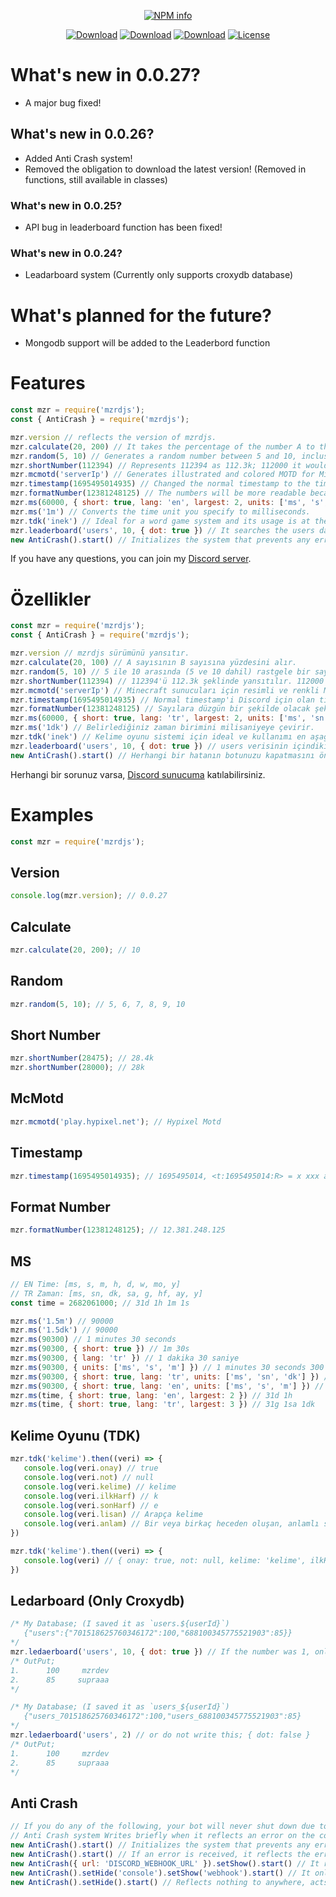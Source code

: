 <div align="center">
<p>
   <a href="https://nodei.co/npm/mzrdjs/"><img src="https://nodei.co/npm/mzrdjs.png?downloads=true&stars=true" alt="NPM info" /></a>
 </p>
<p>
    <a href="https://www.npmjs.com/package/mzrdjs"><img src="https://img.shields.io/npm/dt/mzrdjs.svg?style=flat-square" alt="Download" /></a>
    <a href="https://www.npmjs.com/package/mzrdjs"><img src="https://img.shields.io/npm/dw/mzrdjs.svg?style=flat-square" alt="Download" /></a>
    <a href="https://www.npmjs.com/package/mzrdjs"><img src="https://img.shields.io/npm/dm/mzrdjs.svg?style=flat-square" alt="Download" /></a>
    <a href="https://www.npmjs.com/package/mzrdjs"><img src="https://img.shields.io/npm/l/mzrdjs.svg?style=flat-square" alt="License" /></a>
 </p>
</div>

# What's new in 0.0.27?
- A major bug fixed!

## What's new in 0.0.26?
- Added Anti Crash system!
- Removed the obligation to download the latest version! (Removed in functions, still available in classes)

### What's new in 0.0.25?
- API bug in leaderboard function has been fixed!

### What's new in 0.0.24?
- Leadarboard system (Currently only supports croxydb database)

# What's planned for the future?
- Mongodb support will be added to the Leaderbord function

# Features
```js
const mzr = require('mzrdjs');
const { AntiCrash } = require('mzrdjs');

mzr.version // reflects the version of mzrdjs.
mzr.calculate(20, 200) // It takes the percentage of the number A to the number B.
mzr.random(5, 10) // Generates a random number between 5 and 10, inclusive.
mzr.shortNumber(112394) // Represents 112394 as 112.3k; 112000 it would be represented as 112k.
mzr.mcmotd('serverIp') // Generates illustrated and colored MOTD for Minceraft servers.
mzr.timestamp(1695495014935) // Changed the normal timestamp to the timestamp for Discord.
mzr.formatNumber(12381248125) // The numbers will be more readable because it adds a dot.
mzr.ms(60000, { short: true, lang: 'en', largest: 2, units: ['ms', 's', 'm'] }) // {} is not mandatory. Supports Turkish (TR) and English (EN) languages.
mzr.ms('1m') // Converts the time unit you specify to milliseconds.
mzr.tdk('inek') // Ideal for a word game system and its usage is at the bottom. (Special for Turks)
mzr.leaderboard('users', 10, { dot: true }) // It searches the users data and the number in the 2nd part is the maximum limit to be listed. If you are using "_", make it "dot: false"
new AntiCrash().start() // Initializes the system that prevents any error from shutting down your bot.
```
If you have any questions, you can join my [Discord server](https://discord.gg/ktVdQYrtXF).

# Özellikler

```js
const mzr = require('mzrdjs');
const { AntiCrash } = require('mzrdjs');

mzr.version // mzrdjs sürümünü yansıtır.
mzr.calculate(20, 100) // A sayısının B sayısına yüzdesini alır.
mzr.random(5, 10) // 5 ile 10 arasında (5 ve 10 dahil) rastgele bir sayı oluşturur.
mzr.shortNumber(112394) // 112394'ü 112.3k şeklinde yansıtılır. 112000 olsaydı 112k olarak yansırdı.
mzr.mcmotd('serverIp') // Minecraft sunucuları için resimli ve renkli MOTD oluşturur.
mzr.timestamp(1695495014935) // Normal timestamp'i Discord için olan timestamp'e çevirir.
mzr.formatNumber(12381248125) // Sayılara düzgün bir şekilde olacak şekilde nokta ekler.
mzr.ms(60000, { short: true, lang: 'tr', largest: 2, units: ['ms', 'sn', 'dk'] }) // {} içinde olanlar zorunlu değildir. Türkçe (TR) ve İngilizce (EN) dillerini destekler.
mzr.ms('1dk') // Belirlediğiniz zaman birimini milisaniyeye çevirir.
mzr.tdk('inek') // Kelime oyunu sistemi için ideal ve kullanımı en aşağıda var.
mzr.leaderboard('users', 10, { dot: true }) // users verisinin içindikileri arar ve 2. kısımdaki sayı, maksimum listelencek limitdir. "_" kullanarak yapıyor iseniz "dot: false" yapınız.
new AntiCrash().start() // Herhangi bir hatanın botunuzu kapatmasını önleyen sistemi başlatır.
```
Herhangi bir sorunuz varsa, [Discord sunucuma](https://discord.gg/ktVdQYrtXF) katılabilirsiniz.

# Examples
```js
const mzr = require('mzrdjs');
```
## Version
```js
console.log(mzr.version); // 0.0.27
```
## Calculate
```js
mzr.calculate(20, 200); // 10
```
## Random
```js
mzr.random(5, 10); // 5, 6, 7, 8, 9, 10
```
## Short Number
```js
mzr.shortNumber(28475); // 28.4k
mzr.shortNumber(28000); // 28k
```
## McMotd
```js
mzr.mcmotd('play.hypixel.net'); // Hypixel Motd
```
## Timestamp
```js
mzr.timestamp(1695495014935); // 1695495014, <t:1695495014:R> = x xxx ago
```
## Format Number
```js
mzr.formatNumber(12381248125); // 12.381.248.125
```
## MS
```js
// EN Time: [ms, s, m, h, d, w, mo, y]
// TR Zaman: [ms, sn, dk, sa, g, hf, ay, y]
const time = 2682061000; // 31d 1h 1m 1s

mzr.ms('1.5m') // 90000
mzr.ms('1.5dk') // 90000
mzr.ms(90300) // 1 minutes 30 seconds
mzr.ms(90300, { short: true }) // 1m 30s
mzr.ms(90300, { lang: 'tr' }) // 1 dakika 30 saniye
mzr.ms(90300, { units: ['ms', 's', 'm'] }) // 1 minutes 30 seconds 300 milliseconds
mzr.ms(90300, { short: true, lang: 'tr', units: ['ms', 'sn', 'dk'] }) // 1dk 30sn 300ms
mzr.ms(90300, { short: true, lang: 'en', units: ['ms', 's', 'm'] }) // 1m 30s 300ms
mzr.ms(time, { short: true, lang: 'en', largest: 2 }) // 31d 1h
mzr.ms(time, { short: true, lang: 'tr', largest: 3 }) // 31g 1sa 1dk
```
## Kelime Oyunu (TDK)
```js
mzr.tdk('kelime').then((veri) => {
   console.log(veri.onay) // true
   console.log(veri.not) // null
   console.log(veri.kelime) // kelime
   console.log(veri.ilkHarf) // k
   console.log(veri.sonHarf) // e
   console.log(veri.lisan) // Arapça kelime
   console.log(veri.anlam) // Bir veya birkaç heceden oluşan, anlamlı ses birliği; söz, sözcük, lügat
})

mzr.tdk('kelime').then((veri) => {
   console.log(veri) // { onay: true, not: null, kelime: 'kelime', ilkHarf: 'k', sonHarf: 'e', lisan: 'Arapça kelime', anlam: 'Bir veya birkaç heceden oluşan, anlamlı ses birliği; söz, sözcük, lügat' }
})
```
## Ledarboard (Only Croxydb)
```js
/* My Database; (I saved it as `users.${userId}`)
   {"users":{"701518625760346172":100,"688100345775521903":85}}
*/
mzr.ledaerboard('users', 10, { dot: true }) // If the number was 1, only mzrdev would appear
/* OutPut;
1.      100     mzrdev
2.      85     supraaa
*/

/* My Database; (I saved it as `users_${userId}`)
   {"users_701518625760346172":100,"users_688100345775521903":85}
*/
mzr.ledaerboard('users', 2) // or do not write this; { dot: false }
/* OutPut;
1.      100     mzrdev
2.      85     supraaa
*/
```
## Anti Crash
```js
// If you do any of the following, your bot will never shut down due to an error.
// Anti Crash system Writes briefly when it reflects an error on the console, but writes in detail when it reflects it on the webhook
new AntiCrash().start() // Initializes the system that prevents any error from shutting down your bot.
new AntiCrash().start() // If an error is received, it reflects the error on the console.
new AntiCrash({ url: 'DISCORD_WEBHOOK_URL' }).setShow().start() // It reflects the error to the console and to the Webhook you wrote.
new AntiCrash().setHide('console').setShow('webhook').start() // It only reflects the error to the Webhook you are writing to.
new AntiCrash().setHide().start() // Reflects nothing to anywhere, acts as if it has never received any errors.
```

